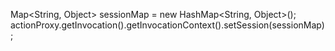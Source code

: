 Map<String, Object> sessionMap = new HashMap<String, Object>();
actionProxy.getInvocation().getInvocationContext().setSession(sessionMap);
